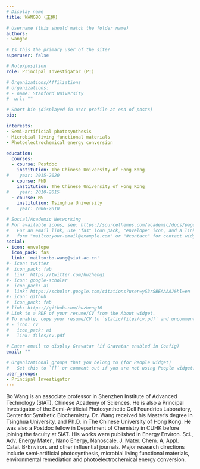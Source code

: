 ```yaml
---
# Display name
title: WANGBO (王博)

# Username (this should match the folder name)
authors:
- wangbo

# Is this the primary user of the site?
superuser: false

# Role/position
role: Principal Investigator (PI)

# Organizations/Affiliations
# organizations:
# - name: Stanford University
#  url: ""

# Short bio (displayed in user profile at end of posts)
bio: 

interests:
- Semi-artificial photosynthesis
- Microbial living functional materials
- Photoelectrochemical energy conversion

education:
  courses:
  - course: Postdoc
    institution: The Chinese University of Hong Kong
#    year: 2015-2020
  - course: PhD
    institution: The Chinese University of Hong Kong
#    year: 2010-2015
  - course: MS
    institution: Tsinghua University
#    year: 2006-2010

# Social/Academic Networking
# For available icons, see: https://sourcethemes.com/academic/docs/page-builder/#icons
#   For an email link, use "fas" icon pack, "envelope" icon, and a link in the
#   form "mailto:your-email@example.com" or "#contact" for contact widget.
social:
- icon: envelope
  icon_pack: fas
  link: 'mailto:bo.wang@siat.ac.cn'
#- icon: twitter
#  icon_pack: fab
#  link: https://twitter.com/huzheng1
#- icon: google-scholar
#  icon_pack: ai
#  link: https://scholar.google.com/citations?user=yS3rSBEAAAAJ&hl=en
#- icon: github
#  icon_pack: fab
# link: https://github.com/huzheng16
# Link to a PDF of your resume/CV from the About widget.
# To enable, copy your resume/CV to `static/files/cv.pdf` and uncomment the lines below.
# - icon: cv
#   icon_pack: ai
#   link: files/cv.pdf

# Enter email to display Gravatar (if Gravatar enabled in Config)
email: ""

# Organizational groups that you belong to (for People widget)
#   Set this to `[]` or comment out if you are not using People widget.
user_groups:
- Principal Investigator
---
```


Bo Wang is an associate professor in Shenzhen Institute of Advanced Technology (SIAT), Chinese Academy of Sciences. He is also a Principal Investigator of the Semi-Artificial Photosynthetic Cell Foundries Laboratory, Center for Synthetic Biochemistry. Dr. Wang received his Master’s degree in Tsinghua University, and Ph.D. in The Chinese University of Hong Kong. He was also a Postdoc fellow in Department of Chemistry in CUHK before joining the faculty at SIAT. His works were published in Energy Environ. Sci., Adv. Energy Mater., Nano Energy, Nanoscale, J. Mater. Chem. A, Appl. Catal. B-Environ. and other influential journals. Major research directions include semi-artificial photosynthesis, microbial living functional materials, environmental remediation and photoelectrochemical energy conversion.

